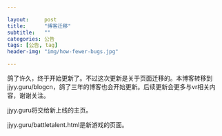 ```yaml
---

layout:     post
title:      "博客迁移"
subtitle:   ""
categories: 公告
tags: [公告, tag]
header-img: "img/how-fewer-bugs.jpg"

---
```


鸽了许久，终于开始更新了。不过这次更新是关于页面迁移的。本博客转移到jjyy.guru/blogcn，鸽了三年的博客也会开始更新。后续更新会更多与vr相关内容，谢谢关注。

jjyy.guru将交给新上线的主页。

jjyy.guru/battletalent.html是新游戏的页面。


